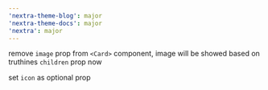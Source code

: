 ```yaml
---
'nextra-theme-blog': major
'nextra-theme-docs': major
'nextra': major
---
```


remove `image` prop from `<Card>` component, image will be showed based on truthines `children` prop now

set `icon` as optional prop
